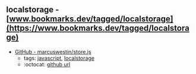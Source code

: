 localstorage - [www.bookmarks.dev/tagged/localstorage](https://www.bookmarks.dev/tagged/localstorage)
---
* [GitHub - marcuswestin/store.js](https://github.com/marcuswestin/store.js)
    * tags: [javascript](../tagged/javascript.md), [localstorage](../tagged/localstorage.md)
    * :octocat: [github url](https://github.com/marcuswestin/store.js)
